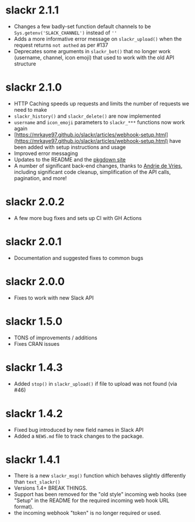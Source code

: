# slackr 2.1.1

* Changes a few badly-set function default channels to be `Sys.getenv('SLACK_CHANNEL')` instead of `''`
* Adds a more informative error message on `slackr_upload()` when the request returns `not authed` as per #137 
* Deprecates some arguments in `slackr_bot()` that no longer work (username, channel, icon emoji) that used to work with the old API structure

# slackr 2.1.0

* HTTP Caching speeds up requests and limits the number of requests we need to make
* `slackr_history()` and `slackr_delete()` are now implemented
* `username` and `icon_emoji` parameters to `slackr_***` functions now work again
* [https://mrkaye97.github.io/slackr/articles/webhook-setup.html](https://mrkaye97.github.io/slackr/articles/webhook-setup.html) have been added with setup instructions and usage
* Improved error messaging
* Updates to the README and the [pkgdown site](https://mrkaye97.github.io/slackr/)
* A number of significant back-end changes, thanks to [Andrie de Vries](https://github.com/andrie), including significant code cleanup, simplification of the API calls, pagination, and more!

# slackr 2.0.2

* A few more bug fixes and sets up CI with GH Actions

# slackr 2.0.1

* Documentation and suggested fixes to common bugs

# slackr 2.0.0

* Fixes to work with new Slack API

# slackr 1.5.0

* TONS of improvements / additions
* Fixes CRAN issues

# slackr 1.4.3

* Added `stop()` in `slackr_upload()` if file to upload was not found (via #46)

# slackr 1.4.2

* Fixed bug introduced by new field names in Slack API
* Added a `NEWS.md` file to track changes to the package.

# slackr 1.4.1

* There is a new `slackr_msg()` function which behaves slightly differently than `text_slackr()`
* Versions 1.4+ BREAK THINGS.
* Support has been removed for the "old style" incoming web hooks (see "Setup" in the README for the required incoming web hook URL format).
* the incoming webhook "token" is no longer required or used.


